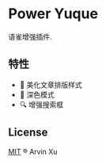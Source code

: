 # Power Yuque

语雀增强插件.

## 特性

- 💄 美化文章排版样式
- 🌙 深色模式
- 🔍 增强搜索框

## License

[MIT](./LICENSE) ® Arvin Xu
